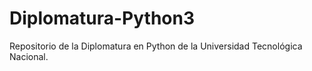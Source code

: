 # Diplomatura-Python3
Repositorio de la Diplomatura en Python de la Universidad Tecnológica Nacional. 
